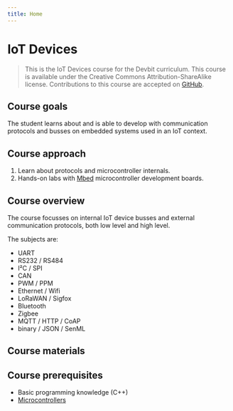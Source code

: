 ```yaml
---
title: Home
---
```


# IoT Devices

> This is the IoT Devices course for the Devbit curriculum. This course is available under the Creative Commons Attribution-ShareAlike license. Contributions to this course are accepted on [GitHub](https://github.com/pcordemans/iot-devices).

## Course goals

The student learns about and is able to develop with communication protocols and busses on embedded systems used in an IoT context.

## Course approach

1. Learn about protocols and microcontroller internals.
2. Hands-on labs with [Mbed](mbed.com) microcontroller development boards.

## Course overview

The course focusses on internal IoT device busses and external communication protocols, both low level and high level.

The subjects are:

* UART
* RS232 / RS484
* I²C / SPI
* CAN
* PWM / PPM
* Ethernet / Wifi
* LoRaWAN / Sigfox
* Bluetooth
* Zigbee
* MQTT / HTTP / CoAP
* binary / JSON / SenML

## Course materials

## Course prerequisites

* Basic programming knowledge (C++)
* [Microcontrollers](https://microcontrollers.netlify.app/)
